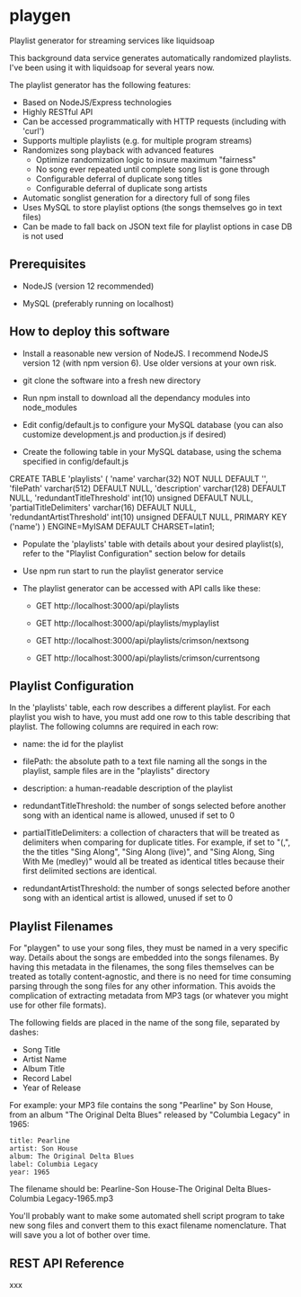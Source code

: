 # playgen
Playlist generator for streaming services like liquidsoap

This background data service generates automatically randomized playlists.  I've been using it with liquidsoap for several years now.
 
The playlist generator has the following features:

* Based on NodeJS/Express technologies
* Highly RESTful API
* Can be accessed programmatically with HTTP requests (including with 'curl')
* Supports multiple playlists (e.g. for multiple program streams)
* Randomizes song playback with advanced features
    * Optimize randomization logic to insure maximum "fairness"
    * No song ever repeated until complete song list is gone through
    * Configurable deferral of duplicate song titles
    * Configurable deferral of duplicate song artists
* Automatic songlist generation for a directory full of song files
* Uses MySQL to store playlist options (the songs themselves go in text files)
* Can be made to fall back on JSON text file for playlist options in case DB is not used

## **Prerequisites**

* NodeJS (version 12 recommended)

* MySQL (preferably running on localhost)

## **How to deploy this software**

* Install a reasonable new version of NodeJS.  I recommend NodeJS version 12 (with npm version 6).  Use older versions at your own risk.

* git clone the software into a fresh new directory

* Run npm install to download all the dependancy modules into node_modules

* Edit config/default.js to configure your MySQL database (you can also customize development.js and production.js if desired)

* Create the following table in your MySQL database, using the schema specified in config/default.js

CREATE TABLE 'playlists' (
    'name' varchar(32) NOT NULL DEFAULT '',
    'filePath' varchar(512) DEFAULT NULL,
    'description' varchar(128) DEFAULT NULL,
    'redundantTitleThreshold' int(10) unsigned DEFAULT NULL,
    'partialTitleDelimiters' varchar(16) DEFAULT NULL,
    'redundantArtistThreshold' int(10) unsigned DEFAULT NULL,
    PRIMARY KEY ('name')
) ENGINE=MyISAM DEFAULT CHARSET=latin1;

* Populate the 'playlists' table with details about your desired playlist(s), refer to the "Playlist Configuration" section below for details

* Use npm run start to run the playlist generator service

* The playlist generator can be accessed with API calls like these:

	* GET http://localhost:3000/api/playlists

	* GET http://localhost:3000/api/playlists/myplaylist

	* GET http://localhost:3000/api/playlists/crimson/nextsong

	* GET http://localhost:3000/api/playlists/crimson/currentsong

## **Playlist Configuration**

In the 'playlists' table, each row describes a different playlist.  For each playlist you wish to have, you must add one row to this table describing that playlist.  The following columns are required in each row:

* name: the id for the playlist

* filePath: the absolute path to a text file naming all the songs in the playlist, sample files are in the "playlists" directory

* description: a human-readable description of the playlist

* redundantTitleThreshold: the number of songs selected before another song with an identical name is allowed, unused if set to 0

* partialTitleDelimiters: a collection of characters that will be treated as delimiters when comparing for duplicate titles.  For example, if set to "(,", the the titles "Sing Along", "Sing Along (live)", and "Sing Along, Sing With Me (medley)" would all be treated as identical titles because their first delimited sections are identical.

* redundantArtistThreshold: the number of songs selected before another song with an identical artist is allowed, unused if set to 0

## **Playlist Filenames**

For "playgen" to use your song files, they must be named in a very specific way.  Details about the songs are embedded into the songs filenames.  By having this metadata in the filenames, the song files themselves can be treated as totally content-agnostic, and there is no need for time consuming parsing through the song files for any other information.  This avoids the complication of extracting metadata from MP3 tags (or whatever you might use for other file formats).

The following fields are placed in the name of the song file, separated by dashes:

* Song Title
* Artist Name
* Album Title
* Record Label
* Year of Release

For example: your MP3 file contains the song "Pearline" by Son House, from an album "The Original Delta Blues" released by "Columbia Legacy" in 1965:

	title: Pearline
	artist: Son House
	album: The Original Delta Blues
	label: Columbia Legacy
	year: 1965

The filename should be: Pearline-Son House-The Original Delta Blues-Columbia Legacy-1965.mp3

You'll probably want to make some automated shell script program to take new song files and convert them to this exact filename nomenclature.  That will save you a lot of bother over time.

## **REST API Reference**

xxx
